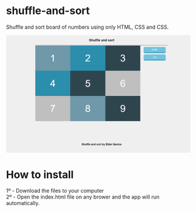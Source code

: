 # shuffle-and-sort
Shuffle and sort board of numbers using only HTML, CSS and CSS.

![alt text](https://github.com/ElderSantana/shuffle-and-sort/blob/d39da5e084ccc669bcdb24291703ff77e8341b2c/shuffle-and-sort.PNG)

# How to install

1º - Download the files to your computer\
2º - Open the index.html file on any brower and the app will run automatically.

